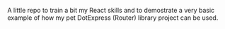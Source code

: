 A little repo to train a bit my React skills and to demostrate a very basic example of how my pet DotExpress (Router) library project can be used.
